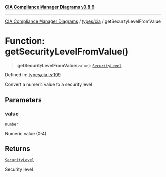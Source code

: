 [**CIA Compliance Manager Diagrams v0.8.9**](../../../README.md)

***

[CIA Compliance Manager Diagrams](../../../modules.md) / [types/cia](../README.md) / getSecurityLevelFromValue

# Function: getSecurityLevelFromValue()

> **getSecurityLevelFromValue**(`value`): [`SecurityLevel`](../type-aliases/SecurityLevel.md)

Defined in: [types/cia.ts:109](https://github.com/Hack23/cia-compliance-manager/blob/e1ae27dd41c4ccea8a13cdec993022242a97dce3/src/types/cia.ts#L109)

Convert a numeric value to a security level

## Parameters

### value

`number`

Numeric value (0-4)

## Returns

[`SecurityLevel`](../type-aliases/SecurityLevel.md)

Security level
